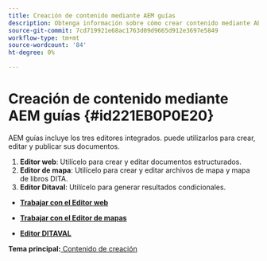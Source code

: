 ```yaml
---
title: Creación de contenido mediante AEM guías
description: Obtenga información sobre cómo crear contenido mediante AEM guías
source-git-commit: 7cd719921e68ac1763d09d9665d912e3697e5849
workflow-type: tm+mt
source-wordcount: '84'
ht-degree: 0%

---
```



# Creación de contenido mediante AEM guías {#id221EB0P0E20}

AEM guías incluye los tres editores integrados. puede utilizarlos para crear, editar y publicar sus documentos.

1. **Editor web**: Utilícelo para crear y editar documentos estructurados.
1. **Editor de mapa**: Utilícelo para crear y editar archivos de mapa y mapa de libros DITA.
1. **Editor Ditaval**: Utilícelo para generar resultados condicionales.

- **[Trabajar con el Editor web](web-editor.md)**

- **[Trabajar con el Editor de mapas](map-editor.md)**

- **[Editor DITAVAL](id17C5E0U0OQE.md#)**


**Tema principal:**[ Contenido de creación](authoring-content.md)

